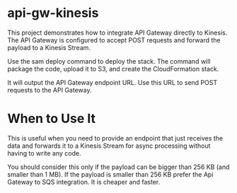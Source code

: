 # api-gw-kinesis

This project demonstrates how to integrate API Gateway directly to Kinesis. The API Gateway is configured to accept POST requests and forward the payload to a Kinesis Stream.

Use the sam deploy command to deploy the stack. The command will package the code, upload it to S3, and create the CloudFormation stack.

It will output the API Gateway endpoint URL. Use this URL to send POST requests to the API Gateway.

# When to Use It

This is useful when you need to provide an endpoint that just receives the data and forwards it to a Kinesis Stream for async processing without having to write any code.

You should consider this only if the payload can be bigger than 256 KB (and smaller than 1 MB). If the payload is smaller than 256 KB prefer the Api Gateway to SQS integration. It is cheaper and faster.
